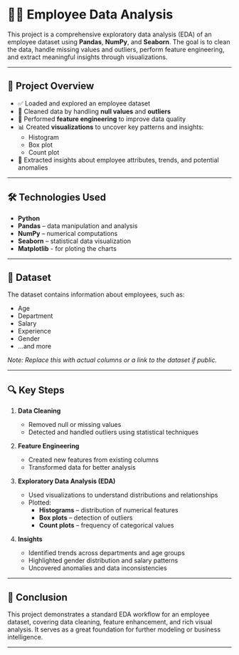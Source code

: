 # 🧑‍💼 Employee Data Analysis

This project is a comprehensive exploratory data analysis (EDA) of an employee dataset using **Pandas**, **NumPy**, and **Seaborn**. The goal is to clean the data, handle missing values and outliers, perform feature engineering, and extract meaningful insights through visualizations.

---

## 📂 Project Overview

- ✅ Loaded and explored an employee dataset  
- 🧹 Cleaned data by handling **null values** and **outliers**  
- 🧠 Performed **feature engineering** to improve data quality  
- 📊 Created **visualizations** to uncover key patterns and insights:  
  - Histogram  
  - Box plot  
  - Count plot  
- 📌 Extracted insights about employee attributes, trends, and potential anomalies  

---

## 🛠️ Technologies Used

- **Python**
- **Pandas** – data manipulation and analysis
- **NumPy** – numerical computations
- **Seaborn** – statistical data visualization  
- **Matplotlib** - for ploting the charts

---

## 📁 Dataset

The dataset contains information about employees, such as:

- Age  
- Department  
- Salary  
- Experience  
- Gender  
- ...and more  

*Note: Replace this with actual columns or a link to the dataset if public.*

---

## 🔍 Key Steps

1. **Data Cleaning**
   - Removed null or missing values
   - Detected and handled outliers using statistical techniques

2. **Feature Engineering**
   - Created new features from existing columns
   - Transformed data for better analysis

3. **Exploratory Data Analysis (EDA)**
   - Used visualizations to understand distributions and relationships
   - Plotted:
     - **Histograms** – distribution of numerical features
     - **Box plots** – detection of outliers
     - **Count plots** – frequency of categorical values

4. **Insights**
   - Identified trends across departments and age groups
   - Highlighted gender distribution and salary patterns
   - Uncovered anomalies and data inconsistencies

---

## 📌 Conclusion

This project demonstrates a standard EDA workflow for an employee dataset, covering data cleaning, feature enhancement, and rich visual analysis. It serves as a great foundation for further modeling or business intelligence.

---
